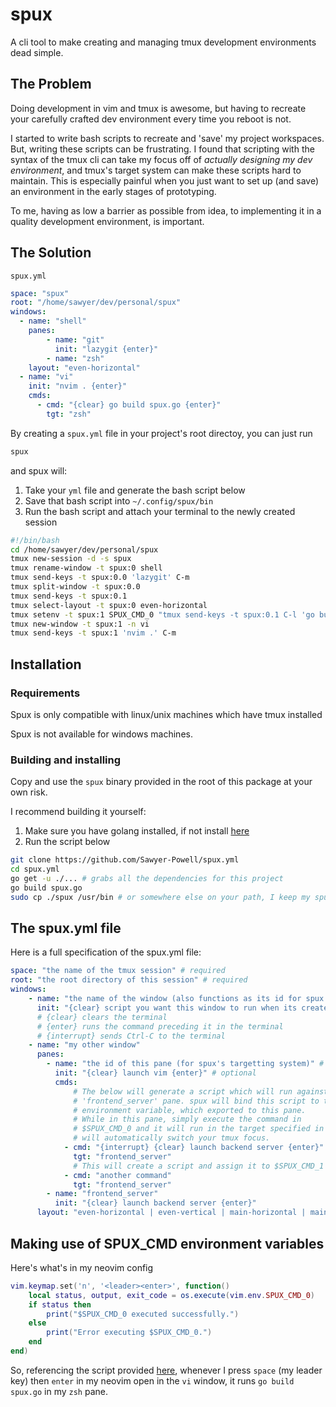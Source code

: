 # spux

A cli tool to make creating and managing tmux development environments 
dead simple.

## The Problem

Doing development in vim and tmux is awesome, but having to recreate your
carefully crafted dev environment every time you reboot is not.

I started to write bash scripts to recreate and 'save' my project 
workspaces. But, writing these scripts can be frustrating.
I found that scripting with the syntax of the tmux cli can take my focus off of 
*actually designing my dev environment*, and tmux's target system can make 
these scripts hard to maintain. This is especially painful when you just want 
to set up (and save) an environment in the early stages of prototyping.

To me, having as low a barrier as possible from idea, to implementing it in a 
quality development environment, is important.

## The Solution

`spux.yml`
```yaml
space: "spux"
root: "/home/sawyer/dev/personal/spux"
windows:
  - name: "shell"
    panes:
        - name: "git"
          init: "lazygit {enter}"
        - name: "zsh"
    layout: "even-horizontal"
  - name: "vi"
    init: "nvim . {enter}"
    cmds:
      - cmd: "{clear} go build spux.go {enter}"
        tgt: "zsh"
```

By creating a `spux.yml` file in your project's root directoy, you can just run
```bash
spux
```
and spux will:
1. Take your `yml` file and generate the bash script below
2. Save that bash script into `~/.config/spux/bin`
3. Run the bash script and attach your terminal to the newly created session

```bash
#!/bin/bash
cd /home/sawyer/dev/personal/spux
tmux new-session -d -s spux
tmux rename-window -t spux:0 shell
tmux send-keys -t spux:0.0 'lazygit' C-m
tmux split-window -t spux:0.0
tmux send-keys -t spux:0.1
tmux select-layout -t spux:0 even-horizontal
tmux setenv -t spux:1 SPUX_CMD_0 "tmux send-keys -t spux:0.1 C-l 'go build spux.go' C-m ;tmux select-window -t spux:0;tmux select-pane -t spux:0.1"
tmux new-window -t spux:1 -n vi
tmux send-keys -t spux:1 'nvim .' C-m
```

## Installation

### Requirements

Spux is only compatible with linux/unix machines which have tmux installed

Spux is not available for windows machines.

### Building and installing

Copy and use the `spux` binary provided in the root of this package at
your own risk.

I recommend building it yourself:

1. Make sure you have golang installed, if not install [here](https://go.dev/doc/install)
2. Run the script below

```bash
git clone https://github.com/Sawyer-Powell/spux.yml
cd spux.yml
go get -u ./... # grabs all the dependencies for this project
go build spux.go
sudo cp ./spux /usr/bin # or somewhere else on your path, I keep my spux binary in ~/.local/bin
```

## The spux.yml file 

Here is a full specification of the spux.yml file:

```yaml
space: "the name of the tmux session" # required
root: "the root directory of this session" # required
windows:
    - name: "the name of the window (also functions as its id for spux's target system)" # required to define a window
      init: "{clear} script you want this window to run when its created {enter}" # optional
      # {clear} clears the terminal
      # {enter} runs the command preceding it in the terminal
      # {interrupt} sends Ctrl-C to the terminal
    - name: "my other window"
      panes:
        - name: "the id of this pane (for spux's targetting system)" # required to define a pane
          init: "{clear} launch vim {enter}" # optional
          cmds: 
              # The below will generate a script which will run against the
              # 'frontend_server' pane. spux will bind this script to the $SPUX_CMD_0
              # environment variable, which exported to this pane.
              # While in this pane, simply execute the command in 
              # $SPUX_CMD_0 and it will run in the target specified in "tgt", and
              # will automatically switch your tmux focus.
            - cmd: "{interrupt} {clear} launch backend server {enter}"
              tgt: "frontend_server"
              # This will create a script and assign it to $SPUX_CMD_1 in this pane
            - cmd: "another command"
              tgt: "frontend_server"
        - name: "frontend_server"
          init: "{clear} launch backend server {enter}"
      layout: "even-horizontal | even-vertical | main-horizontal | main-vertical | tiled" #optional, specifies the tmux layout for this windows panes
```

## Making use of SPUX_CMD environment variables

Here's what's in my neovim config

```lua
vim.keymap.set('n', '<leader><enter>', function()
	local status, output, exit_code = os.execute(vim.env.SPUX_CMD_0)
	if status then
		print("$SPUX_CMD_0 executed successfully.")
	else
		print("Error executing $SPUX_CMD_0.")
	end
end)
```

So, referencing the script provided [here](#the-solution),
whenever I press `space` (my leader key) then `enter` in my neovim open in
the `vi` window, it runs `go build spux.go` in my `zsh` pane.
